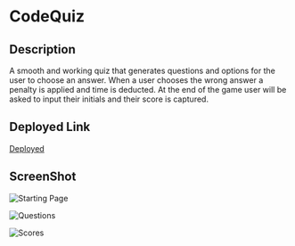 # CodeQuiz

## Description 

A smooth and working quiz that generates questions and options for the user to choose an answer. When a user chooses the wrong answer a penalty is applied and time is deducted. At the end of the game user will be asked to input their initials and their score is captured. 

## Deployed Link

[Deployed](https://fuggcodes.github.io/CodeQuiz/)

## ScreenShot

![Starting Page]()

![Questions]()

![Scores]()